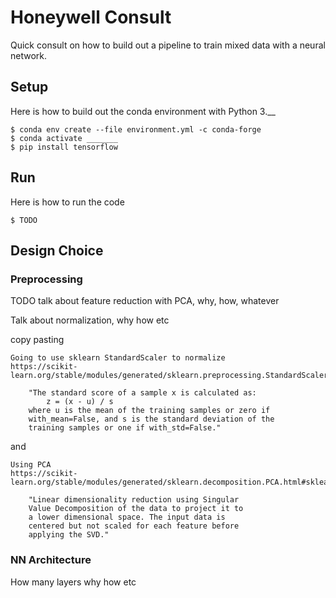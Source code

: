 # Honeywell Consult
Quick consult on how to build out a pipeline to train mixed data with a neural network.

## Setup

Here is how to build out the conda environment with Python 3.__

```
$ conda env create --file environment.yml -c conda-forge
$ conda activate _______
$ pip install tensorflow
```

## Run

Here is how to run the code

```
$ TODO
```

## Design Choice

### Preprocessing

TODO talk about feature reduction with PCA, why, how, whatever

Talk about normalization, why how etc

copy pasting 


    Going to use sklearn StandardScaler to normalize
    https://scikit-learn.org/stable/modules/generated/sklearn.preprocessing.StandardScaler.html

        "The standard score of a sample x is calculated as:
            z = (x - u) / s
        where u is the mean of the training samples or zero if
        with_mean=False, and s is the standard deviation of the
        training samples or one if with_std=False."

and

    Using PCA
    https://scikit-learn.org/stable/modules/generated/sklearn.decomposition.PCA.html#sklearn.decomposition.PCA

        "Linear dimensionality reduction using Singular
        Value Decomposition of the data to project it to
        a lower dimensional space. The input data is
        centered but not scaled for each feature before
        applying the SVD."


### NN Architecture

How many layers why how etc

